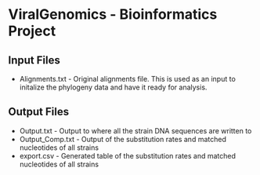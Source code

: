 # ViralGenomics - Bioinformatics Project

## Input Files

* Alignments.txt - Original alignments file. This is used as an input to initalize the phylogeny data and have it ready for analysis.

## Output Files

* Output.txt - Output to where all the strain DNA sequences are written to
* Output_Comp.txt - Output of the substitution rates and matched nucleotides of all strains
* export.csv - Generated table of the substitution rates and matched nucleotides of all strains
